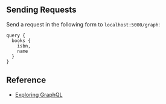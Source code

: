 ## Sending Requests
Send a request in the following form to `localhost:5000/graph`:
```
query {
  books {
    isbn,
    name
  }
}
```


## Reference
* [Exploring GraphQL](http://asp.net-hacker.rocks/2017/05/29/graphql-and-aspnetcore.html)
